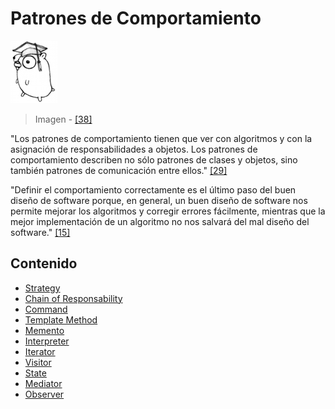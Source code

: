 # Patrones de Comportamiento

![](/assets/doc.png)

> Imagen - [\[38\]](/recursos.md)

"Los patrones de comportamiento tienen que ver con algoritmos y con la asignación de responsabilidades a objetos. Los patrones de comportamiento describen no sólo patrones de clases y objetos, sino también patrones de comunicación entre ellos." [\[29\]](/recursos.md)

"Definir el comportamiento correctamente es el último paso del buen diseño de software porque, en general, un buen diseño de software nos permite mejorar los algoritmos y corregir errores fácilmente, mientras que la mejor implementación de un algoritmo no nos salvará del mal diseño del software." [\[15\]](/recursos.md)

## Contenido

* [Strategy](strategy.md)
* [Chain of Responsability](chainofresponsability.md)
* [Command](command.md)
* [Template Method](templatemethod.md)
* [Memento](memento.md)
* [Interpreter](interpreter.md)
* [Iterator](iterator.md)
* [Visitor](visitor.md)
* [State](state.md)
* [Mediator](mediator.md)
* [Observer](observer.md)
